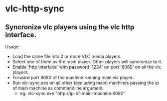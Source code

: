 # vlc-http-sync
Syncronize vlc players using the vlc http interface.
----

Usage:
- Load the same file into 2 or more VLC media players.
- Select one of them as the main player. Other players will syncronize to it.
- Enable 'http interface' with password '1234' on port '8080' on all the vlc players.
- Forward port 8080 of the machine running main vlc player.
- Run vlc-sync.exe on all other (excluding main) machines passing the ip of main machine as commandline argument.
    - eg. vlc-sync.exe "http://ip-of-main-machine:8080"
